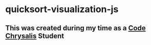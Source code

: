 # quicksort-visualization-js
## This was created during my time as a [Code Chrysalis](https://codechrysalis.io) Student